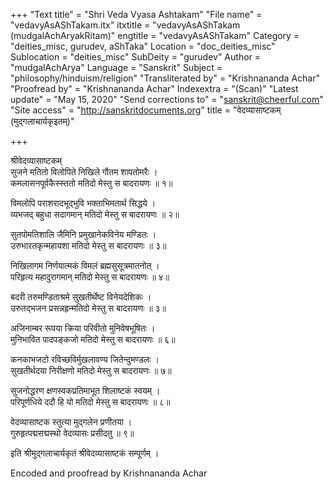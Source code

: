 +++
"Text title" = "Shri Veda Vyasa Ashtakam"
"File name" = "vedavyAsAShTakam.itx"
itxtitle = "vedavyAsAShTakam (mudgalAchAryakRitam)"
engtitle = "vedavyAsAShTakam"
Category = "deities_misc, gurudev, aShTaka"
Location = "doc_deities_misc"
Sublocation = "deities_misc"
SubDeity = "gurudev"
Author = "mudgalAchArya"
Language = "Sanskrit"
Subject = "philosophy/hinduism/religion"
"Transliterated by" = "Krishnananda Achar"
"Proofread by" = "Krishnananda Achar"
Indexextra = "(Scan)"
"Latest update" = "May 15, 2020"
"Send corrections to" = "sanskrit@cheerful.com"
"Site access" = "http://sanskritdocuments.org"
title = "वेदव्यासाष्टकम् (मुद्गलाचार्यकृइतम्)"

+++
  
 श्रीवेदव्यासाष्टकम्   
सुजने मतितो विलोपिते निखिले गौतम शापतोमरैः ।  
कमलासनपूर्वकैस्स्ततो मतिदो मेस्तु स बादरायणः ॥ १॥  
  
विमलोपि पराशरादभूद्भुवि भक्ताभिमतार्थ सिद्धये ।  
व्यभजद् बहुधा सदागमान् मतिदो मेस्तु स बादरायणः ॥ २॥  
  
सुतपोमतिशालि जैमिनि प्रमुखानेकविनेय मण्डितः ।  
उरुभारतकृन्महायशा मतिदो मेस्तु स बादरायणः ॥ ३॥  
  
निखिलागम निर्णयात्मकं विमलं ब्रह्मसुसूत्रमातनोत् ।  
परिहृत्य महादुरागमान् मतिदो मेस्तु स बादरायणः ॥ ४॥  
  
बदरी तरुमण्डिताश्रमे सुखतीर्थेष्ट विनेयदेशिकः ।  
उरुतद्भजन प्रसन्नहृन्मतिदो मेस्तु स बादरायणः ॥ ३॥  
  
अजिनाम्बर रूपया क्रिया परिवीतो मुनिवेषभूषितः ।  
मुनिभावित पादपङ्कजो मतिदो मेस्तु स बादरायणः ॥ ६॥  
  
कनकाभजटो रविच्छविर्मुखलावण्य जितेन्दुमण्डलः ।  
सुखतीर्थदया निरीक्षणो मतिदो मेस्तु स बादरायणः ॥ ७॥  
  
सुजनोद्धरण क्षणस्वकप्रतिमाभूत शिलाष्टकं स्वयम् ।  
परिपूर्णधिये ददौ हि यो मतिदो मेस्तु स बादरायणः ॥ ८॥  
  
वेदव्यासाष्टक स्तुत्या मुद्गलेन प्रणीतया ।  
गुरुहृत्पद्मसद्मस्थो वेदव्यासः प्रसीदतु ॥ ९॥  
  
इति श्रीमुद्गलाचार्यकृतं श्रीवेदव्यासाष्टकं सम्पूर्णम् ।  
  
  
Encoded and proofread by Krishnananda Achar   
  
